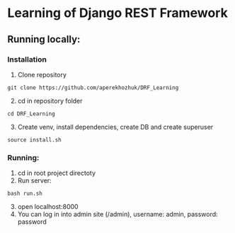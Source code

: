 # Learning of Django REST Framework

## Running locally:

### Installation
1) Clone repository
```
git clone https://github.com/aperekhozhuk/DRF_Learning
```
2) cd in repository folder
```
cd DRF_Learning
```
3) Create venv, install dependencies, create DB and create superuser
```
source install.sh
```
### Running:
1) cd in root project directoty
2) Run server:
```
bash run.sh
```
3) open localhost:8000
4) You can log in into admin site (/admin), username: admin, password: password
